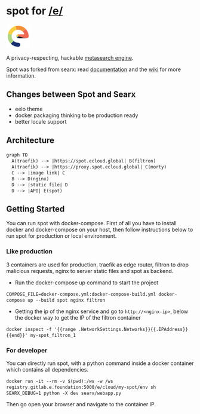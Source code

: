 # spot for [/e/](https://e.foundation)

![logo](searx/static/themes/eelo/img/favicon.png)

A privacy-respecting, hackable [metasearch engine](https://en.wikipedia.org/wiki/Metasearch_engine).

Spot was forked from searx: read [documentation](https://asciimoo.github.io/searx) and the [wiki](https://github.com/asciimoo/searx/wiki) for more information.

## Changes between Spot and Searx

* eelo theme
* docker packaging thinking to be production ready
* better locale support

## Architecture

```mermaid
graph TD
  A(traefik) --> |https://spot.ecloud.global| B(filtron)
  A(traefik) --> |https://proxy.spot.ecloud.global| C(morty)
  C --> |image link| C
  B --> D(nginx)
  D --> |static file| D
  D --> |API| E(spot)
```

## Getting Started

You can run spot with docker-compose. First of all you have to install
docker and docker-compose on your host, then follow instructions
below to run spot for production or local environment.

### Like production

3 containers are used for production, traefik as edge router,
filtron to drop malicious requests, nginx to server static files and spot as backend.

* Run the docker-compose up command to start the project 
```
COMPOSE_FILE=docker-compose.yml:docker-compose-build.yml docker-compose up --build spot nginx filtron
```

* Getting the ip of the nginx service and go to `http://<nginx-ip>`, below the docker way to get the IP of the filtron container
```
docker inspect -f '{{range .NetworkSettings.Networks}}{{.IPAddress}}{{end}}' my-spot_filtron_1
```

### For developer

You can directly run spot, with a python command inside a docker container which
contains all dependencies.

```
docker run -it --rm -v $(pwd):/ws -w /ws registry.gitlab.e.foundation:5000/e/cloud/my-spot/env sh
SEARX_DEBUG=1 python -X dev searx/webapp.py
```

Then go open your browser and navigate to the container IP.
